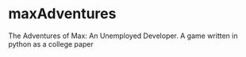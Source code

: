 # maxAdventures
The Adventures of Max: An Unemployed Developer. A game written in python as a college paper
